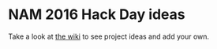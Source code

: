 # NAM 2016 Hack Day ideas

Take a look at [the wiki](https://github.com/NAM2016HackDay/ideas/wiki) to see project ideas and add your own.
